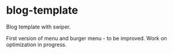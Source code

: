 # blog-template
Blog template with swiper.

First version of menu and burger menu - to be improved.
Work on optimization in progress.
